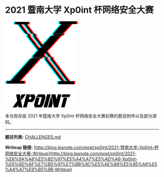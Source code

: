 # 2021 暨南大学 Xp0int 杯网络安全大赛

![](logo.png)

本仓库存放 2021 年暨南大学 Xp0int 杯网络安全大赛初赛的题目附件以及部分源码。

***

**题目列表:** [CHALLENGES.md](CHALLENGES.md)

**Writeup 链接:** [http://blog.leanote.com/post/xp0int/2021-暨南大学-Xp0int-杯网络安全大赛-Writeup](http://blog.leanote.com/post/xp0int/2021-%E6%9A%A8%E5%8D%97%E5%A4%A7%E5%AD%A6-Xp0int-%E6%9D%AF%E7%BD%91%E7%BB%9C%E5%AE%89%E5%85%A8%E5%A4%A7%E8%B5%9B-Writeup)
